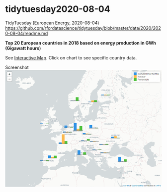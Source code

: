# tidytuesday2020-08-04

TidyTuesday (European Energy, 2020-08-04)
https://github.com/rfordatascience/tidytuesday/blob/master/data/2020/2020-08-04/readme.md

**Top 20 European countries in 2018 based on energy production in GWh (Gigawatt hours)**

See [Interactive Map](https://learnlab.com.hr/TidyTuesday20200804/EUEnergy2018.html). Click on chart to see specific country data. 

Screenshot
![Screenshot](EUEnergy2018.png)
